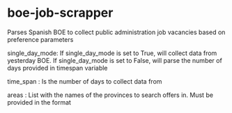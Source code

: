 # boe-job-scrapper
Parses Spanish BOE to collect public administration job vacancies based on preference parameters

single_day_mode: If single_day_mode is set to True, will collect data from yesterday BOE.
If single_day_mode is set to False, will parse the number of days provided in timespan variable

time_span : Is the number of days to collect data from

areas : List with the names of the provinces to search offers in. Must be provided in the format